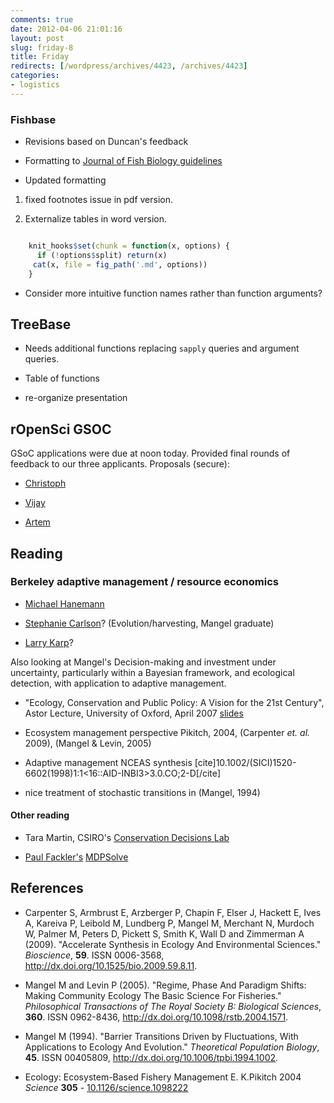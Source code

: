 ```yaml
---
comments: true
date: 2012-04-06 21:01:16
layout: post
slug: friday-8
title: Friday
redirects: [/wordpress/archives/4423, /archives/4423]
categories:
- logistics
---
```


### Fishbase







  * Revisions based on Duncan's feedback


  * Formatting to [Journal of Fish Biology guidelines](http://www.wiley.com/bw/submit.asp?ref=0022-1112)


  * Updated formatting 





  1. fixed footnotes issue in pdf version. 


  2. Externalize tables in word version.  






```r

    knit_hooks$set(chunk = function(x, options) {
      if (!options$split) return(x)
     cat(x, file = fig_path('.md', options))
    }

```

* Consider more intuitive function names rather than function arguments?





## TreeBase







  * Needs additional functions replacing `sapply` queries and argument queries.


  * Table of functions


  * re-organize presentation





## rOpenSci GSOC



GSoC applications were due at noon today.  Provided final rounds of feedback to our three applicants. Proposals (secure):





  * [Christoph](http://www.google-melange.com/gsoc/proposal/review/google/gsoc2012/christophm/9001)


  * [Vijay](http://www.google-melange.com/gsoc/proposal/review/google/gsoc2012/vijaybarve/8002)


  * [Artem](http://www.google-melange.com/gsoc/proposal/review/google/gsoc2012/lomereiter/1)





## Reading





### Berkeley adaptive management / resource economics







  * [Michael Hanemann](http://www.coastalresearchcenter.ucsb.edu/cmi/Hanemann.html)


  * [Stephanie Carlson](http://nature.berkeley.edu/carlsonlab/publications.html)? (Evolution/harvesting, Mangel graduate)


  * [Larry Karp](http://are.berkeley.edu/~karp/)?



Also looking at Mangel's Decision-making and investment under uncertainty, particularly within a Bayesian framework, and ecological detection, with application to adaptive management.



  * "Ecology, Conservation and Public Policy: A Vision for the 21st Century", Astor Lecture, University of Oxford, April 2007 [slides](http://www.soe.ucsc.edu/~msmangel/Astor%20talk.pdf)


  * Ecosystem management perspective Pikitch, 2004, (Carpenter _et. al._ 2009), (Mangel & Levin, 2005)


  * Adaptive management NCEAS synthesis [cite]10.1002/(SICI)1520-6602(1998)1:1<16::AID-INBI3>3.0.CO;2-D[/cite]


  * nice treatment of stochastic transitions in (Mangel, 1994)





#### Other reading







  * Tara Martin, CSIRO's [Conservation Decisions Lab](http://taramartin.org)


  * [Paul Fackler's](http://www.ag-econ.ncsu.edu/faculty/fackler/fackler.html) [MDPSolve](https://sites.google.com/site/mdpsolve/)




## References


- Carpenter S, Armbrust E, Arzberger P, Chapin F, Elser J, Hackett E, Ives A, Kareiva P, Leibold M, Lundberg P, Mangel M, Merchant N, Murdoch W, Palmer M, Peters D, Pickett S, Smith K, Wall D and Zimmerman A (2009).
"Accelerate Synthesis in Ecology And Environmental Sciences."
*Bioscience*, **59**.
ISSN 0006-3568, <a href="http://dx.doi.org/10.1525/bio.2009.59.8.11">http://dx.doi.org/10.1525/bio.2009.59.8.11</a>.

- Mangel M and Levin P (2005).
"Regime, Phase And Paradigm Shifts: Making Community Ecology The Basic Science For Fisheries."
*Philosophical Transactions of The Royal Society B: Biological Sciences*, **360**.
ISSN 0962-8436, <a href="http://dx.doi.org/10.1098/rstb.2004.1571">http://dx.doi.org/10.1098/rstb.2004.1571</a>.

- Mangel M (1994).
"Barrier Transitions Driven by Fluctuations, With Applications to Ecology And Evolution."
*Theoretical Population Biology*, **45**.
ISSN 00405809, <a href="http://dx.doi.org/10.1006/tpbi.1994.1002">http://dx.doi.org/10.1006/tpbi.1994.1002</a>.



-  Ecology: Ecosystem-Based Fishery Management E. K.Pikitch 2004 *Science* **305**   - [10.1126/science.1098222](http://dx.doi.org/10.1126/science.1098222)
